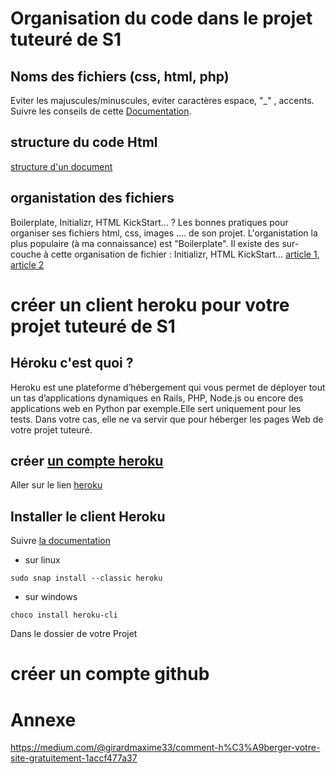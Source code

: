 
# Organisation du code dans le projet tuteuré de S1

## Noms des fichiers (css, html, php)
Eviter les majuscules/minuscules, eviter caractères espace, "_" , accents. Suivre les conseils de cette [Documentation](https://developer.mozilla.org/fr/docs/Apprendre/Commencer_avec_le_web/G%C3%A9rer_les_fichiers).

## structure du code Html
[structure d'un document](https://developer.mozilla.org/fr/docs/Apprendre/HTML/Introduction_%C3%A0_HTML/Document_and_website_structure)

## organistation des fichiers

Boilerplate, Initializr, HTML KickStart…       ?
Les bonnes pratiques pour organiser ses fichiers html, css, images .... de son projet.
L'organistation la plus populaire (à ma connaissance) est "Boilerplate". Il existe des sur-couche à cette organisation de fichier : Initializr, HTML KickStart…
[article 1](https://www.apprendre-html-et-css.com/comment_organiser_ses_fichiers.html), [article 2]()
<!-- ## créer une boite email 

Utiliser laposte.net ou gmail : ce compte va permettre de créer le compte heroku (pour héberger votre travail) et github () de votre projet tuteuré
info90.s1.groupe1.2019@gmail.com
mdp : info90s1g1.0000    0000 son des chiffres à définir avec votre suiveur -->


# créer un client heroku pour votre projet tuteuré de S1

## Héroku c'est quoi ?

Heroku est une plateforme d’hébergement qui vous permet de déployer tout un tas d’applications dynamiques en Rails, PHP, Node.js ou encore des applications web en Python par exemple.Elle sert uniquement pour les tests.
Dans votre cas, elle ne va servir que pour héberger les pages Web de votre projet tuteuré.

## créer [un compte heroku](https://signup.heroku.com/)
Aller sur le lien [heroku](https://signup.heroku.com/)


## Installer le client Heroku
Suivre [la documentation](https://devcenter.heroku.com/articles/heroku-cli) 

* sur linux

~~~
sudo snap install --classic heroku
~~~

* sur windows

~~~
choco install heroku-cli
~~~



Dans le dossier de votre Projet




# créer un compte github

[]()





# Annexe

<https://medium.com/@girardmaxime33/comment-h%C3%A9berger-votre-site-gratuitement-1accf477a37>